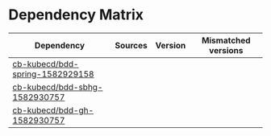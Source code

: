 # Dependency Matrix

Dependency | Sources | Version | Mismatched versions
---------- | ------- | ------- | -------------------
[cb-kubecd/bdd-spring-1582929158](https://github.com/cb-kubecd/bdd-spring-1582929158.git) |  | []() | 
[cb-kubecd/bdd-sbhg-1582930757](https://github.com/cb-kubecd/bdd-sbhg-1582930757.git) |  | []() | 
[cb-kubecd/bdd-gh-1582930757](https://github.com/cb-kubecd/bdd-gh-1582930757.git) |  | []() | 
